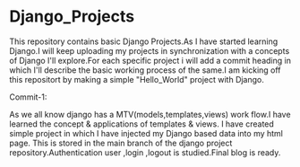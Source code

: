 # Django_Projects
This repository contains basic Django Projects.As I have started learning Django.I will keep uploading my projects in synchronization with a concepts of Django I'll explore.For each specific project i will add a commit heading in which I'll describe the basic working process of the same.I am kicking off this repositort by making a simple "Hello_World" project with Django.

Commit-1:

As we all know django has a MTV(models,templates,views) work flow.I have learned the concept & applications of templates & views. I have created simple project in which I have injected my Django based data into my html page.
This is stored in the main branch of the django project repository.Authentication user ,login ,logout is studied.Final blog is ready.
